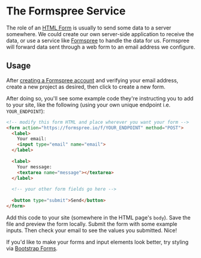 # The Formspree Service

The role of an [HTML Form](https://www.w3schools.com/html/html_forms.asp) is usually to send some data to a server somewhere. We could create our own server-side application to receive the data, or use a service like [Formspree](https://formspree.io/) to handle the data for us.
Formspree will forward data sent through a web form to an email address we configure.

## Usage

After [creating a Formspree account]() and verifying your email address, create a new project as desired, then click to create a new form. 

After doing so, you'll see some example code they're instructing you to add to your site, like the following (using your own unique endpoint i.e. `YOUR_ENDPOINT`):



```html
<!-- modify this form HTML and place wherever you want your form -->
<form action="https://formspree.io/f/YOUR_ENDPOINT" method="POST">
  <label>
    Your email:
    <input type="email" name="email">
  </label>
  
  <label>
    Your message:
    <textarea name="message"></textarea>
  </label>
  
  <!-- your other form fields go here -->
  
  <button type="submit">Send</button>
</form>

```

Add this code to your site (somewhere in the HTML page's `body`). Save the file and preview the form locally. Submit the form with some example inputs. Then check your email to see the values you submitted. Nice!

If you'd like to make your forms and input elements look better, try styling via [Bootstrap Forms](https://getbootstrap.com/docs/5.0/forms/overview/).
